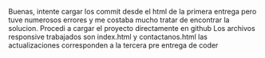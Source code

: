 Buenas, intente cargar los commit desde el html de la primera entrega pero tuve numerosos errores y me costaba mucho tratar de encontrar la solucion.
Procedi a cargar el proyecto directamente en github 
Los archivos responsive trabajados son index.html y contactanos.html
las actualizaciones corresponden a la tercera pre entrega de coder

